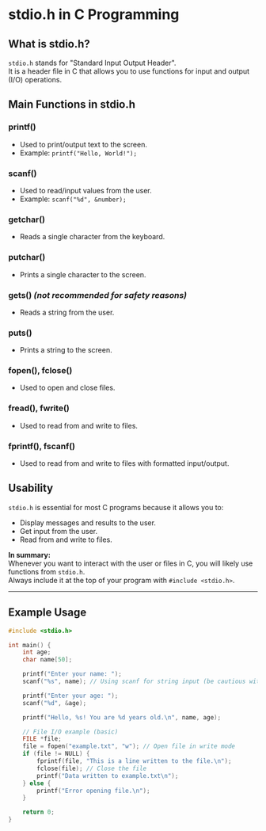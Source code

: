 # stdio.h in C Programming

## What is stdio.h?
`stdio.h` stands for "Standard Input Output Header".  
It is a header file in C that allows you to use functions for input and output (I/O) operations.

## Main Functions in stdio.h

### printf()
- Used to print/output text to the screen.
- Example: `printf("Hello, World!");`

### scanf()
- Used to read/input values from the user.
- Example: `scanf("%d", &number);`

### getchar()
- Reads a single character from the keyboard.

### putchar()
- Prints a single character to the screen.

### gets() *(not recommended for safety reasons)*
- Reads a string from the user.

### puts()
- Prints a string to the screen.

### fopen(), fclose()
- Used to open and close files.

### fread(), fwrite()
- Used to read from and write to files.

### fprintf(), fscanf()
- Used to read from and write to files with formatted input/output.

## Usability
`stdio.h` is essential for most C programs because it allows you to:
- Display messages and results to the user.
- Get input from the user.
- Read from and write to files.

**In summary:**  
Whenever you want to interact with the user or files in C, you will likely use functions from `stdio.h`.  
Always include it at the top of your program with `#include <stdio.h>`.

---

## Example Usage

```c
#include <stdio.h>

int main() {
    int age;
    char name[50];

    printf("Enter your name: ");
    scanf("%s", name); // Using scanf for string input (be cautious with buffer overflows)

    printf("Enter your age: ");
    scanf("%d", &age);

    printf("Hello, %s! You are %d years old.\n", name, age);

    // File I/O example (basic)
    FILE *file;
    file = fopen("example.txt", "w"); // Open file in write mode
    if (file != NULL) {
        fprintf(file, "This is a line written to the file.\n");
        fclose(file); // Close the file
        printf("Data written to example.txt\n");
    } else {
        printf("Error opening file.\n");
    }

    return 0;
}
```